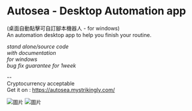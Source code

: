 # Autosea - Desktop Automation app  
(桌面自動點擊可自訂腳本機器人 - for windows)  
An automation desktop app to help you finish your routine.  
  
*stand alone/source code*  
*with documentation*  
*for windows*  
*bug fix guarantee for 1week*  
  
--  
Cryptocurrency acceptable  
Get it on : https://autosea.mystrikingly.com/


![圖片](https://user-images.githubusercontent.com/99410025/153586490-18851d11-99b9-4cbe-afc6-b402aecdf6ce.png)
![圖片](https://user-images.githubusercontent.com/99410025/153586564-9d3da3c1-7d69-46e3-8790-a2729e079de4.png)
